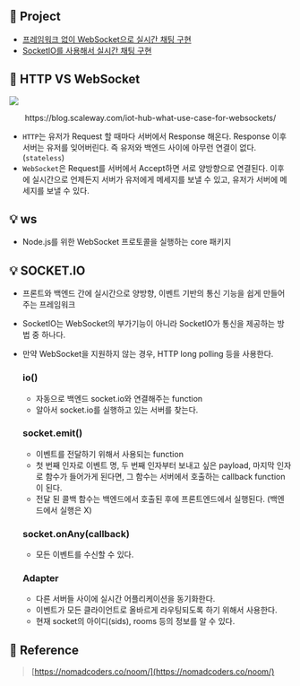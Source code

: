 ## 📌 Project

- [프레임워크 없이 WebSocket으로 실시간 채팅 구현](https://github.com/DINGUNOTE/Noom/tree/main/vanilla)
- [SocketIO를 사용해서 실시간 채팅 구현](https://github.com/DINGUNOTE/Noom/tree/main/socketio)

## 🤔 HTTP VS WebSocket

<img style="display:block;margin:0 auto;" src="https://blog.scaleway.com/content/images/2021/02/websockets-bigger-4.png">
<p style="text-align:center;">https://blog.scaleway.com/iot-hub-what-use-case-for-websockets/</p>

- `HTTP`는 유저가 Request 할 때마다 서버에서 Response 해온다. Response 이후 서버는 유저를 잊어버린다. 즉 유저와 백엔드 사이에 아무런 연결이 없다.(`stateless`)
- `WebSocket`은 Request를 서버에서 Accept하면 서로 양방향으로 연결된다. 이후에 실시간으로 언제든지 서버가 유저에게 메세지를 보낼 수 있고, 유저가 서버에 메세지를 보낼 수 있다.

## 💡 ws

- Node.js를 위한 WebSocket 프로토콜을 실행하는 core 패키지

## 💡 SOCKET.IO

- 프론트와 백엔드 간에 실시간으로 양방향, 이벤트 기반의 통신 기능을 쉽게 만들어주는 프레임워크
- SocketIO는 WebSocket의 부가기능이 아니라 SocketIO가 통신을 제공하는 방법 중 하나다.
- 만약 WebSocket을 지원하지 않는 경우, HTTP long polling 등을 사용한다.

  ### io()

  - 자동으로 백엔드 socket.io와 연결해주는 function
  - 알아서 socket.io를 실행하고 있는 서버를 찾는다.

  ### socket.emit()

  - 이벤트를 전달하기 위해서 사용되는 function
  - 첫 번째 인자로 이벤트 명, 두 번째 인자부터 보내고 싶은 payload, 마지막 인자로 함수가 들어가게 된다면, 그 함수는 서버에서 호출하는 callback function이 된다.
  - 전달 된 콜백 함수는 백엔드에서 호출된 후에 프론트엔드에서 실행된다. (백엔드에서 실행은 X)

  ### socket.onAny(callback)

  - 모든 이벤트를 수신할 수 있다.

  ### Adapter

  - 다른 서버들 사이에 실시간 어플리케이션을 동기화한다.
  - 이벤트가 모든 클라이언트로 올바르게 라우팅되도록 하기 위해서 사용한다.
  - 현재 socket의 아이디(sids), rooms 등의 정보를 알 수 있다.

## 📌 Reference

> [https://nomadcoders.co/noom/](https://nomadcoders.co/noom/)

